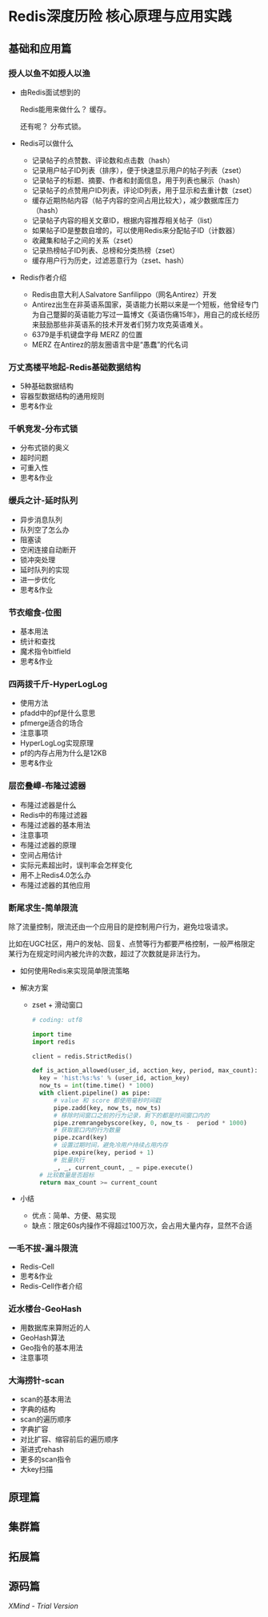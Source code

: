 # Redis深度历险 核心原理与应用实践

## 基础和应用篇

### 授人以鱼不如授人以渔

- 由Redis面试想到的

  Redis能用来做什么？
  缓存。
  
  还有呢？
  分布式锁。

- Redis可以做什么

	- 记录帖子的点赞数、评论数和点击数（hash）
	- 记录用户帖子ID列表（排序），便于快速显示用户的帖子列表（zset）
	- 记录帖子的标题、摘要、作者和封面信息，用于列表也展示（hash）
	- 记录帖子的点赞用户ID列表，评论ID列表，用于显示和去重计数（zset）
	- 缓存近期热帖内容（帖子内容的空间占用比较大），减少数据库压力（hash）
	- 记录帖子内容的相关文章ID，根据内容推荐相关帖子（list）
	- 如果帖子ID是整数自增的，可以使用Redis来分配帖子ID（计数器）
	- 收藏集和帖子之间的关系（zset）
	- 记录热榜帖子ID列表、总榜和分类热榜（zset）
	- 缓存用户行为历史，过滤恶意行为（zset、hash）

- Redis作者介绍

	- Redis由意大利人Salvatore Sanfilippo（网名Antirez）开发
	- Antirez出生在非英语系国家，英语能力长期以来是一个短板，他曾经专门为自己蹩脚的英语能力写过一篇博文《英语伤痛15年》，用自己的成长经历来鼓励那些非英语系的技术开发者们努力攻克英语难关。
	- 6379是手机键盘字母 MERZ 的位置
	- MERZ 在Antirez的朋友圈语言中是“愚蠢”的代名词

### 万丈高楼平地起-Redis基础数据结构

- 5种基础数据结构
- 容器型数据结构的通用规则
- 思考&作业

### 千帆竞发-分布式锁

- 分布式锁的奥义
- 超时问题
- 可重入性
- 思考&作业

### 缓兵之计-延时队列

- 异步消息队列
- 队列空了怎么办
- 阻塞读
- 空闲连接自动断开
- 锁冲突处理
- 延时队列的实现
- 进一步优化
- 思考&作业

### 节衣缩食-位图

- 基本用法
- 统计和查找
- 魔术指令bitfield
- 思考&作业

### 四两拨千斤-HyperLogLog

- 使用方法
- pfadd中的pf是什么意思
- pfmerge适合的场合
- 注意事项
- HyperLogLog实现原理
- pf的内存占用为什么是12KB
- 思考&作业

### 层峦叠嶂-布隆过滤器

- 布隆过滤器是什么
- Redis中的布隆过滤器
- 布隆过滤器的基本用法
- 注意事项
- 布隆过滤器的原理
- 空间占用估计
- 实际元素超出时，误判率会怎样变化
- 用不上Redis4.0怎么办
- 布隆过滤器的其他应用

### 断尾求生-简单限流

除了流量控制，限流还由一个应用目的是控制用户行为，避免垃圾请求。

比如在UGC社区，用户的发帖、回复、点赞等行为都要严格控制，一般严格限定某行为在规定时间内被允许的次数，超过了次数就是非法行为。

- 如何使用Redis来实现简单限流策略
- 解决方案

	- zset + 滑动窗口

	  ```python
	  # coding: utf8
	  
	  import time
	  import redis
	  
	  client = redis.StrictRedis()
	  
	  def is_action_allowed(user_id, acction_key, period, max_count):
	  	key = 'hist:%s:%s' % (user_id, action_key)
	  	now_ts = int(time.time() * 1000)
	  	with client.pipeline() as pipe:
	  		# value 和 score 都使用毫秒时间戳
	  		pipe.zadd(key, now_ts, now_ts)
	  		# 移除时间窗口之前的行为记录，剩下的都是时间窗口内的
	  		pipe.zremrangebyscore(key, 0, now_ts - 	period * 1000)
	  		# 获取窗口内的行为数量
	  		pipe.zcard(key)
	  		# 设置过期时间，避免冷用户持续占用内存
	  		pipe.expire(key, period + 1)
	  		# 批量执行
	  		_, _, current_count, _ = pipe.execute()
	  	# 比较数量是否超标
	  	return max_count >= current_count
	  
	  ```

- 小结

	- 优点：简单、方便、易实现
	- 缺点：限定60s内操作不得超过100万次，会占用大量内存，显然不合适

### 一毛不拔-漏斗限流

- Redis-Cell
- 思考&作业
- Redis-Cell作者介绍

### 近水楼台-GeoHash

- 用数据库来算附近的人
- GeoHash算法
- Geo指令的基本用法
- 注意事项

### 大海捞针-scan

- scan的基本用法
- 字典的结构
- scan的遍历顺序
- 字典扩容
- 对比扩容、缩容前后的遍历顺序
- 渐进式rehash
- 更多的scan指令
- 大key扫描

## 原理篇

## 集群篇

## 拓展篇

## 源码篇

*XMind - Trial Version*